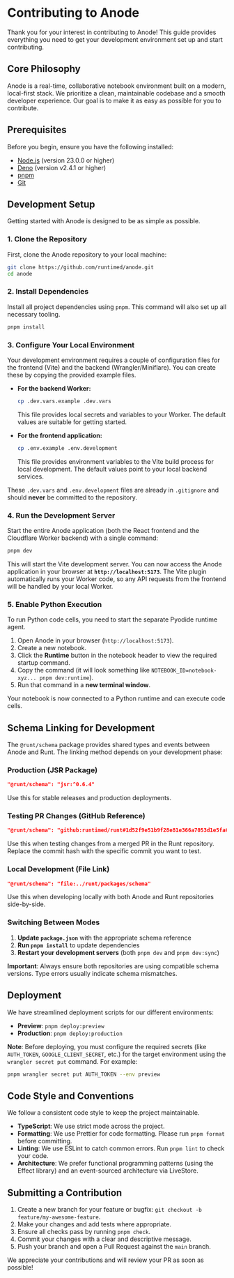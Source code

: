 # Contributing to Anode

Thank you for your interest in contributing to Anode! This guide provides everything you need to get your development environment set up and start contributing.

## Core Philosophy

Anode is a real-time, collaborative notebook environment built on a modern, local-first stack. We prioritize a clean, maintainable codebase and a smooth developer experience. Our goal is to make it as easy as possible for you to contribute.

## Prerequisites

Before you begin, ensure you have the following installed:

- [Node.js](https://nodejs.org/) (version 23.0.0 or higher)
- [Deno](https://docs.deno.com/runtime/getting_started/installation/) (version v2.4.1 or higher)
- [pnpm](https://pnpm.io/installation)
- [Git](https://git-scm.com/)

## Development Setup

Getting started with Anode is designed to be as simple as possible.

### 1. Clone the Repository

First, clone the Anode repository to your local machine:

```bash
git clone https://github.com/runtimed/anode.git
cd anode
```

### 2. Install Dependencies

Install all project dependencies using `pnpm`. This command will also set up all necessary tooling.

```bash
pnpm install
```

### 3. Configure Your Local Environment

Your development environment requires a couple of configuration files for the frontend (Vite) and the backend (Wrangler/Miniflare). You can create these by copying the provided example files.

- **For the backend Worker:**

  ```bash
  cp .dev.vars.example .dev.vars
  ```

  This file provides local secrets and variables to your Worker. The default values are suitable for getting started.

- **For the frontend application:**
  ```bash
  cp .env.example .env.development
  ```
  This file provides environment variables to the Vite build process for local development. The default values point to your local backend services.

These `.dev.vars` and `.env.development` files are already in `.gitignore` and should **never** be committed to the repository.

### 4. Run the Development Server

Start the entire Anode application (both the React frontend and the Cloudflare Worker backend) with a single command:

```bash
pnpm dev
```

This will start the Vite development server. You can now access the Anode application in your browser at **`http://localhost:5173`**. The Vite plugin automatically runs your Worker code, so any API requests from the frontend will be handled by your local Worker.

### 5. Enable Python Execution

To run Python code cells, you need to start the separate Pyodide runtime agent.

1.  Open Anode in your browser (`http://localhost:5173`).
2.  Create a new notebook.
3.  Click the **Runtime** button in the notebook header to view the required startup command.
4.  Copy the command (it will look something like `NOTEBOOK_ID=notebook-xyz... pnpm dev:runtime`).
5.  Run that command in a **new terminal window**.

Your notebook is now connected to a Python runtime and can execute code cells.

## Schema Linking for Development

The `@runt/schema` package provides shared types and events between Anode and Runt. The linking method depends on your development phase:

### Production (JSR Package)

```json
"@runt/schema": "jsr:^0.6.4"
```

Use this for stable releases and production deployments.

### Testing PR Changes (GitHub Reference)

```json
"@runt/schema": "github:runtimed/runt#1d52f9e51b9f28e81e366a7053d1e5fa6164c390&path:/packages/schema"
```

Use this when testing changes from a merged PR in the Runt repository. Replace the commit hash with the specific commit you want to test.

### Local Development (File Link)

```json
"@runt/schema": "file:../runt/packages/schema"
```

Use this when developing locally with both Anode and Runt repositories side-by-side.

### Switching Between Modes

1. **Update `package.json`** with the appropriate schema reference
2. **Run `pnpm install`** to update dependencies
3. **Restart your development servers** (both `pnpm dev` and `pnpm dev:sync`)

**Important**: Always ensure both repositories are using compatible schema versions. Type errors usually indicate schema mismatches.

## Deployment

We have streamlined deployment scripts for our different environments:

- **Preview**: `pnpm deploy:preview`
- **Production**: `pnpm deploy:production`

**Note**: Before deploying, you must configure the required secrets (like `AUTH_TOKEN`, `GOOGLE_CLIENT_SECRET`, etc.) for the target environment using the `wrangler secret put` command. For example:

```bash
pnpm wrangler secret put AUTH_TOKEN --env preview
```

## Code Style and Conventions

We follow a consistent code style to keep the project maintainable.

- **TypeScript**: We use strict mode across the project.
- **Formatting**: We use Prettier for code formatting. Please run `pnpm format` before committing.
- **Linting**: We use ESLint to catch common errors. Run `pnpm lint` to check your code.
- **Architecture**: We prefer functional programming patterns (using the Effect library) and an event-sourced architecture via LiveStore.

## Submitting a Contribution

1.  Create a new branch for your feature or bugfix: `git checkout -b feature/my-awesome-feature`.
2.  Make your changes and add tests where appropriate.
3.  Ensure all checks pass by running `pnpm check`.
4.  Commit your changes with a clear and descriptive message.
5.  Push your branch and open a Pull Request against the `main` branch.

We appreciate your contributions and will review your PR as soon as possible!
